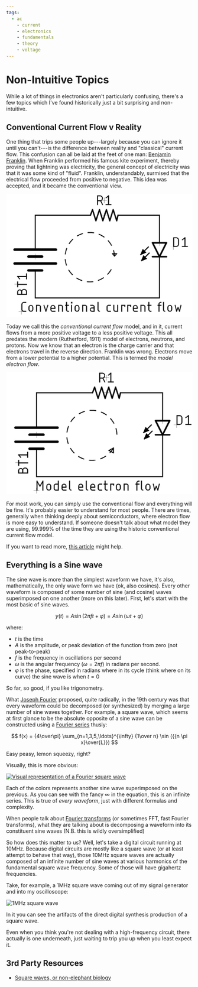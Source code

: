 ```yaml
---
tags:
  - ac
    - current
    - electronics
    - fundamentals
    - theory
    - voltage
---
```


# Non-Intuitive Topics

While a lot of things in electronics aren't particularly confusing, there's a
few topics which I've found historically just a bit surprising and
non-intuitive.

## Conventional Current Flow v Reality

One thing that trips some people up---largely because you can ignore it until
you can't---is the difference between reality and "classical" current flow. This
confusion can all be laid at the feet of one man: [Benjamin
Franklin](https://en.wikipedia.org/wiki/Benjamin_Franklin). When Franklin
performed his famous kite experiment, thereby proving that lightning was
electricity, the general concept of electricity was that it was some kind of
"fluid". Franklin, understandably, surmised that the electrical flow proceeded
from positive to negative. This idea was accepted, and it became the
conventional view.

![Conventional current flow](../img/schematic-conventional-current-flow.png)

Today we call this the _conventional current flow_ model, and in it, current
flows from a more positive voltage to a less positive voltage. This all predates
the modern (Rutherford, 1911) model of electrons, neutrons, and protons. Now we
know that an electron is the charge carrier and that electrons travel in the
reverse direction. Franklin was wrong. Electrons move from a lower potential to
a higher potential. This is termed the _model electron flow_.

![Model electron flow](../img/schematic-model-electron-flow.png)

For most work, you can simply use the conventional flow and everything will be
fine. It's probably easier to understand for most people. There are times,
generally when thinking deeply about semiconductors, where electron flow is more
easy to understand. If someone doesn't talk about what model they are using,
99.999% of the time they are using the historic conventional current flow
model.

If you want to read more, [this
article](<https://workforce.libretexts.org/Bookshelves/Electronics_Technology/Book%3A_Electric_Circuits_III_-_Semiconductors_(Kuphaldt)/02%3A_Solid-state_Device_Theory/2.05%3A_Electrons_and_%E2%80%9Choles%E2%80%99%E2%80%99>)
might help.

## Everything is a Sine wave

The sine wave is more than the simplest waveform we have, it's also,
mathematically, the only wave form we have (ok, also cosines). Every other
waveform is composed of some number of sine (and cosine) waves superimposed on
one another (more on this later). First, let's start with the most basic of sine
waves.

$$y(t) = A \sin(2\pi f t + \varphi) = A \sin(\omega t + \varphi)$$

where:

- $t$ is the time
- $A$ is the amplitude, or peak deviation of the function from zero (not peak-to-peak)
- $f$ is the frequency in oscillations per second
- $\omega$ is the angular frequency ($\omega = 2 \pi f$) in radians per second.
- $\varphi$ is the phase, specified in radians where in its cycle (think where
  on its curve) the sine wave is when $t = 0$

So far, so good, if you like trigonometry.

What [Joseph Fourier](https://en.wikipedia.org/wiki/Joseph_Fourier) proposed,
quite radically, in the 19th century was that every waveform could be decomposed
(or synthesized) by merging a large number of sine waves together. For example,
a square wave, which seems at first glance to be the absolute opposite of a sine
wave can be constructed using a [Fourier
series](https://en.wikipedia.org/wiki/Fourier_series) thusly:

$$
f(x) = {4\over\pi} \sum_{n=1,3,5,\ldots}^{\infty} {1\over n} \sin ({{n \pi
x}\over{L}})
$$

Easy peasy, lemon squeezy, right?

Visually, this is more obvious:

[![Visual representation of a Fourier square
wave](../img/fourier-square-wave.png)](https://mathworld.wolfram.com/FourierSeriesSquareWave.html)

Each of the colors represents another sine wave superimposed on the previous.
As you can see with the fancy $\infty$ in the equation, this is an infinite
series. This is true of _every waveform_, just with different formulas and complexity.

When people talk about [Fourier
transforms](https://en.wikipedia.org/wiki/Fourier_transform) (or sometimes FFT,
fast Fourier transforms), what they are talking about is decomposing a waveform
into its constituent sine waves (N.B. this is wildly oversimplified)

So how does this matter to us? Well, let's take a digital circuit running at
10MHz. Because digital circuits are mostly like a square wave (or at least
attempt to behave that way), those 10MHz square waves are actually composed of
an infinite number of sine waves at various harmonics of the fundamental square
wave frequency. Some of those will have gigahertz frequencies.

Take, for example, a 1MHz square wave coming out of my signal generator and into
my oscilloscope:

![1MHz square wave](../img/oscilloscope-1mhz-square-wave.png)

In it you can see the artifacts of the direct digital synthesis production of a
square wave.

Even when you think you're not dealing with a high-frequency circuit, there
actually is one underneath, just waiting to trip you up when you least expect
it.

## 3rd Party Resources

- [Square waves, or non-elephant biology](https://lcamtuf.substack.com/p/square-waves-or-non-elephant-biology)
